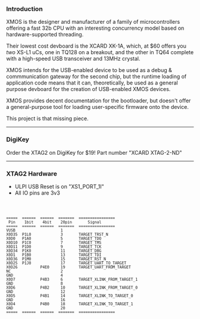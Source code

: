 ### Introduction

XMOS is the designer and manufacturer of a family of microcontrollers offering a fast 32b CPU with an interesting concurrency model based on hardware-supported threading.

Their lowest cost devboard is the XCARD XK-1A, which, at $60 offers you _two_ XS-L1 uCs, one in TQ128 on a breakout, and the other in TQ64 complete with a high-speed USB transceiver and 13MHz crystal.

XMOS intends for the USB-enabled device to be used as a debug & commmunication gateway for the second chip, but the runtime loading of application code means that it can, theoretically, be used as a general purpose devboard for the creation of USB-enabled XMOS devices. 

XMOS provides decent documentation for the bootloader, but doesn't offer a general-purpose tool for loading user-specific firmware onto the device. 

This project is that missing piece.

-----

### DigiKey

Order the XTAG2 on DigiKey for $19! Part number "XCARD XTAG-2-ND"

-----

### XTAG2 Hardware

* ULPI USB Reset is on "XS1_PORT_1I"
* All IO pins are 3v3

<code>

	=====  ======  ======  =======  ================
	 Pin    1bit    4bit    20pin       Signal
	=====  ======  ======  =======  ================
	VUSB                    1
	X0D35  P1L0             3       TARGET_TRST_N
	X0D0   P1A0             5       TARGET_TDO
	X0D10  P1C0             7       TARGET_TMS
	X0D11  P1D0             9       TARGET_TCK
	X0D34  P1K0             11      TARGET_DBG
	X0D1   P1B0             13      TARGET_TDI
	X0D36  P1M0             15      TARGET_RST_N
	X0D25  P1J0             17      TARGET_UART_TO_TARGET
	X0D26          P4E0     19      TARGET_UART_FROM_TARGET
	NC                      2
	GND                     4
	X0D7           P4B3     6       TARGET_XLINK_FROM_TARGET_1
	GND                     8
	X0D6           P4B2     10      TARGET_XLINK_FROM_TARGET_0
	GND                     12
	X0D5           P4B1     14      TARGET_XLINK_TO_TARGET_0
	GND                     16
	X0D4           P4B0     18      TARGET_XLINK_TO_TARGET_1
	GND                     20
	=====  ======  ======  =======  ================
	
</code>

